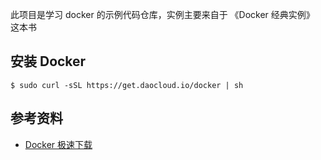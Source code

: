 此项目是学习 docker 的示例代码仓库，实例主要来自于 《Docker 经典实例》 这本书

## 安装 Docker

```
$ sudo curl -sSL https://get.daocloud.io/docker | sh
```

## 参考资料

- [Docker 极速下载](http://get.daocloud.io/)